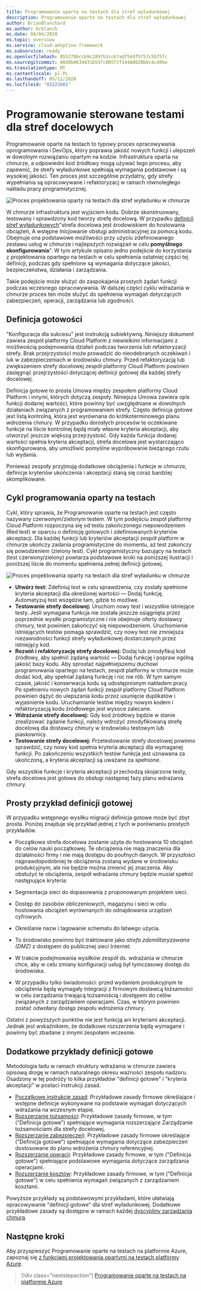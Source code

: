 ```yaml
---
title: Programowanie oparte na testach dla stref wyładunkowej
description: Programowanie oparte na testach dla stref wyładunkowej
author: BrianBlanchard
ms.author: brblanch
ms.date: 04/04/2020
ms.topic: overview
ms.service: cloud-adoption-framework
ms.subservice: ready
ms.openlocfilehash: 055279bccb9c2897b3cc67adf549f5f57c5bf5fc
ms.sourcegitcommit: 60d8b863d431b5d7c005f2f14488620b6c4c49be
ms.translationtype: MT
ms.contentlocale: pl-PL
ms.lasthandoff: 05/12/2020
ms.locfileid: "83223001"
---
```

# <a name="test-driven-development-tdd-for-landing-zones"></a>Programowanie sterowane testami dla stref docelowych

Programowanie oparte na testach to typowy proces opracowywania oprogramowania i DevOps, który poprawia jakość nowych funkcji i ulepszeń w dowolnym rozwiązaniu opartym na kodzie. Infrastruktura oparta na chmurze, a odpowiedni kod źródłowy mogą używać tego procesu, aby zapewnić, że strefy wyładunkowe spełniają wymagania podstawowe i są wysokiej jakości. Ten proces jest szczególnie przydatny, gdy strefy wypełniania są opracowywane i refaktoryzacj w ramach równoległego nakładu pracy programistycznej.

![Proces projektowania oparty na testach dla stref wyładunku w chmurze](../../_images/ready/test-driven-development-process.png)

W chmurze infrastruktura jest wyjściem kodu. Dobrze skonstruowany, testowany i sprawdzony kod tworzy strefę docelową. W przypadku [definicji stref wyładunkowych](../landing-zone/index.md)"strefa docelowa jest środowiskiem do hostowania obciążeń, A wstępne Inicjowanie obsługi administracyjnej za pomocą kodu. Obejmuje ona podstawowe możliwości przy użyciu zdefiniowanego zestawu usług w chmurze i najlepszych rozwiązań w celu **pomyślnego skonfigurowania**". W tym artykule opisano jedno podejście do korzystania z projektowania opartego na testach w celu spełnienia ostatniej części tej definicji, podczas gdy spełnione są wymagania dotyczące jakości, bezpieczeństwa, działania i zarządzania.

Takie podejście może służyć do zaspokajania prostych żądań funkcji podczas wczesnego opracowywania. W dalszej części cyklu wdrażania w chmurze proces ten może służyć do spełnienia wymagań dotyczących zabezpieczeń, operacji, zarządzania lub zgodności.

## <a name="definition-of-done"></a>Definicja gotowości

"Konfiguracja dla sukcesu" jest instrukcją subiektywną. Niniejszy dokument zawiera zespół platformy Cloud Platform z niewielkimi informacjami z możliwością podejmowania działań podczas tworzenia lub refaktoryzacji strefy. Brak przejrzystości może prowadzić do nieodebranych oczekiwań i luk w zabezpieczeniach w środowisku chmury. Przed refaktoryzacją lub zwiększeniem strefy docelowej zespół platformy Cloud Platform powinien zasięgnąć przejrzystości dotyczącej definicji gotowej dla każdej strefy docelowej.

Definicja gotowe to prosta Umowa między zespołem platformy Cloud Platform i innymi, których dotyczą zespoły. Niniejsza Umowa zawiera opis funkcji dodanej wartości, które powinny być uwzględniane w dowolnych działaniach związanych z programowaniem strefy. Często definicja gotowe jest listą kontrolną, która jest wyrównana do krótkoterminowego planu wdrożenia chmury. W przypadku dorosłych procesów te oczekiwane funkcje na liście kontrolnej będą miały własne kryteria akceptacji, aby utworzyć jeszcze większą przejrzystość. Gdy każda funkcja dodanej wartości spełnia kryteria akceptacji, strefa docelowa jest wystarczająco skonfigurowana, aby umożliwić pomyślne wypróbowanie bieżącego rzutu lub wydania.

Ponieważ zespoły przyjmują dodatkowe obciążenia i funkcje w chmurze, definicje kryteriów ukończenia i akceptacji staną się coraz bardziej skomplikowane.

## <a name="test-driven-development-cycle"></a>Cykl programowania oparty na testach

Cykl, który sprawia, że Programowanie oparte na testach jest często nazywany czerwonym/zielonym testem. W tym podejściu zespół platformy Cloud Platform rozpoczyna się od testu zakończonego niepowodzeniem (Red test) w oparciu o definicję gotowych i zdefiniowanych kryteriów akceptacji. Dla każdej funkcji lub kryteriów akceptacji zespół platform w chmurze ukończy zadania programistyczne do momentu, aż test zakończy się powodzeniem (zielony test). Cykl programistyczny bazujący na testach (test czerwony/zielony) powtarza podstawowe kroki na poniższej ilustracji i poniższej liście do momentu spełnienia pełnej definicji gotowej.

![Proces projektowania oparty na testach dla stref wyładunku w chmurze](../../_images/ready/test-driven-development-process.png)

- **Utwórz test:** Zdefiniuj test w celu sprawdzenia, czy zostały spełnione kryteria akceptacji dla określonej wartości — Dodaj funkcję. Automatyzuj test wszędzie tam, gdzie to możliwe.
- **Testowanie strefy docelowej:** Uruchom nowy test i wszystkie istniejące testy. Jeśli wymagana funkcja nie została jeszcze osiągnięta przez poprzednie wysiłki programistyczne i nie obejmuje oferty dostawcy chmury, test powinien zakończyć się niepowodzeniem. Uruchomienie istniejących testów pomaga sprawdzić, czy nowy test nie zmniejsza niezawodności funkcji strefy wyładunkowej dostarczanych przez istniejący kod.
- **Rozwiń i refaktoryzację strefy docelowej:** Dodaj lub zmodyfikuj kod źródłowy, aby spełnić żądaną wartość — Dodaj funkcję i popraw ogólną jakość bazy kodu. Aby sprostać najpełniejszemu duchowi programowania opartego na testach, zespół platformy w chmurze może dodać kod, aby spełniał żądaną funkcję i nic nie rób. W tym samym czasie, jakość i konserwacja kodu są udostępnionym nakładem pracy. Po spełnieniu nowych żądań funkcji zespół platformy Cloud Platform powinien dążyć do ulepszania kodu przez usunięcie duplikatów i wyjaśnienie kodu. Uruchamianie testów między nowym kodem i refaktoryzacją kodu źródłowego jest wysoce zalecane.
- **Wdrażanie strefy docelowej:** Gdy kod źródłowy będzie w stanie zrealizować żądanie funkcji, należy wdrożyć zmodyfikowaną strefę docelową dla dostawcy chmury w środowisku testowym lub piaskownicy.
- **Testowanie strefy docelowej:** Przetestowanie strefy docelowej powinno sprawdzić, czy nowy kod spełnia kryteria akceptacji dla wymaganej funkcji. Po zakończeniu wszystkich testów funkcja jest uznawana za ukończoną, a kryteria akceptacji są uważane za spełnione.

Gdy wszystkie funkcje i kryteria akceptacji przechodzą skojarzone testy, strefa docelowa jest gotowa do obsługi następnej fazy planu wdrażania chmury.

## <a name="simple-example-of-a-definition-of-done"></a>Prosty przykład definicji gotowej

W przypadku wstępnego wysiłku migracji definicja gotowe może być zbyt prosta. Poniżej znajduje się przykład jednej z tych w porównaniu prostych przykładów.

- Początkowa strefa docelowa zostanie użyta do hostowania 10 obciążeń do celów nauki początkowej. Te obciążenia nie mają znaczenia dla działalności firmy i nie mają dostępu do poufnych danych. W przyszłości najprawdopodobniej te obciążenia zostaną wydane w środowisku produkcyjnym, ale nie będzie można zmienić jej znaczenia. Aby obsłużyć te obciążenia, zespół wdrażania chmury będzie musiał spełnić następujące kryteria:

- Segmentacja sieci do dopasowania z proponowanym projektem sieci.
- Dostęp do zasobów obliczeniowych, magazynu i sieci w celu hostowania obciążeń wyrównanych do odnajdowania urządzeń cyfrowych.
- Określanie nazw i tagowanie schematu do łatwego użycia.
- To środowisko powinno być traktowane jako _strefa zdemilitaryzowana (DMZ)_ z dostępem do publicznej sieci Internet.
- W trakcie podejmowania wysiłków zespół ds. wdrażania w chmurze chce, aby w celu zmiany konfiguracji usług był tymczasowy dostęp do środowiska.
- W przypadku tylko świadomości: przed wydaniem produkcyjnym te obciążenia będą wymagały integracji z firmowym dostawcą tożsamości w celu zarządzania trwającą tożsamością i dostępem do celów związanych z zarządzaniem operacjami. Czas, w którym powinien zostać odwołany dostęp zespołu wdrożenia chmury.

Ostatni z powyższych punktów nie jest funkcją ani kryteriami akceptacji. Jednak jest wskaźnikiem, że dodatkowe rozszerzenia będą wymagane i powinny być zbadane z innymi zespołami wczesnie.

## <a name="additional-examples-of-a-definition-of-done"></a>Dodatkowe przykłady definicji gotowe

Metodologia ładu w ramach struktury wdrażania w chmurze zawiera opisową drogę w ramach naturalnego okresu ważności zespołu nadzoru. Osadzony w tej podróży to kilka przykładów "definicji gotowe" i "kryteria akceptacji" w postaci instrukcji zasad.

- [Początkowe instrukcje zasad](../../govern/guides/complex/initial-corporate-policy.md#policy-statements): Przykładowe zasady firmowe określające i wstępne definicje wykonywane na podstawie wymagań dotyczących wdrażania na wczesnym etapie.
- [Rozszerzanie tożsamości](../../govern/guides/complex/identity-baseline-improvement.md#incremental-improvement-of-the-policy-statements): Przykładowe zasady firmowe, w tym ("Definicja gotowe") spełniające wymagania rozszerzające Zarządzanie tożsamościami dla strefy docelowej.
- [Rozszerzanie zabezpieczeń](../../govern/guides/complex/security-baseline-improvement.md#incremental-improvement-of-the-policy-statements): Przykładowe zasady firmowe określające ("Definicja gotowe") spełniające wymagania dotyczące zabezpieczeń dostosowane do planu wdrożenia chmury referencyjnej.
- [Rozszerzanie operacji](../../govern/guides/complex/resource-consistency-improvement.md#incremental-improvement-of-the-policy-statements): Przykładowe zasady firmowe, w tym ("Definicja gotowe") spełniające podstawowe wymagania dotyczące zarządzania operacjami.
- [Rozszerzanie kosztów](../../govern/guides/complex/cost-management-improvement.md#changes-to-the-policy-statements): Przykładowe zasady firmowe, w tym ("Definicja gotowe") w celu spełnienia wymagań związanych z zarządzaniem kosztami.

Powyższe przykłady są podstawowymi przykładami, które ułatwiają opracowywanie "definicji gotowe" dla stref wyładunkowej. Dodatkowe przykładowe zasady są dostępne w ramach każdej [dyscypliny zarządzania chmurą](../../govern/governance-disciplines.md).

## <a name="next-steps"></a>Następne kroki

Aby przyspieszyć Programowanie oparte na testach na platformie Azure, zapoznaj się [z funkcjami projektowania opartymi na testach platformy Azure](./azure-test-driven-development.md).

> [!div class="nextstepaction"]
> [Programowanie oparte na testach na platformie Azure](./azure-test-driven-development.md)
